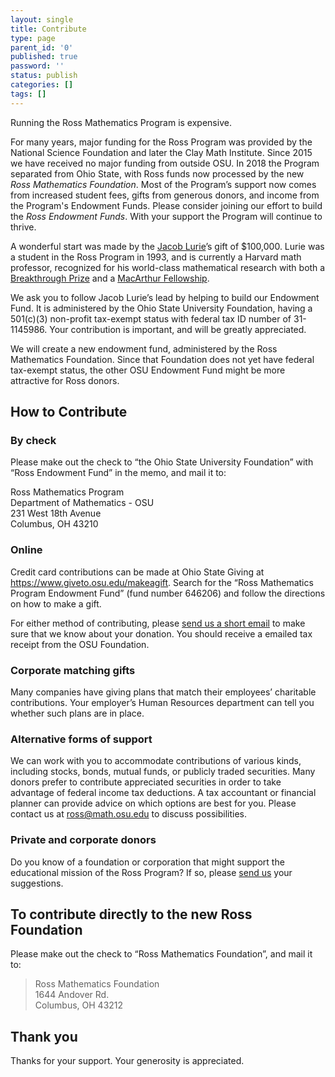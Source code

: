 ```yaml
---
layout: single
title: Contribute
type: page
parent_id: '0'
published: true
password: ''
status: publish
categories: []
tags: []
---
```

Running the Ross Mathematics Program is expensive.

For many years, major funding for the Ross Program was provided by the National Science Foundation and later the Clay Math Institute.  Since 2015 we have received no major funding from outside OSU. In 2018 the Program separated from Ohio State, with Ross funds now processed by the new <i>Ross Mathematics Foundation</i>. Most of the Program’s support now comes from increased student fees, gifts from generous donors, and income from the Program's Endowment Funds. Please consider joining our effort to build the _Ross Endowment Funds_. With your support the Program will continue to thrive.

A wonderful start was made by the [Jacob Lurie](http://en.wikipedia.org/wiki/Jacob_Lurie)’s gift of $100,000\. Lurie was a student in the Ross Program in 1993, and is currently a Harvard math professor, recognized for his world-class mathematical research with both a [Breakthrough Prize](http://en.wikipedia.org/wiki/Breakthrough_Prize_in_Mathematics) and a [MacArthur Fellowship](http://www.macfound.org/fellows/class/class-2014/).

We ask you to follow Jacob Lurie’s lead by helping to build our Endowment Fund. It is administered by the Ohio State University Foundation, having a 501(c)(3) non-profit tax-exempt status with federal tax ID number of 31-1145986. Your contribution is important, and will be greatly appreciated. 

We will create a new endowment fund, administered by the Ross Mathematics Foundation.  Since that Foundation does not yet have federal tax-exempt status, the other OSU Endowment Fund might be more attractive for Ross donors. 

## How to Contribute

### By check

Please make out the check to “the Ohio State University Foundation” with “Ross Endowment Fund” in the memo, and mail it to:

Ross Mathematics Program<br>
Department of Mathematics - OSU<br>
231 West 18th Avenue<br>
Columbus, OH 43210

### Online

Credit card contributions can be made at Ohio State Giving at https://www.giveto.osu.edu/makeagift. Search for the “Ross Mathematics Program Endowment Fund” (fund number 646206) and follow the directions on how to make a gift.  

For either method of contributing, please [send us a short email](mailto:ross@math.osu.edu)  to make sure that we know about your donation. You should receive a emailed tax receipt from the OSU Foundation.

### Corporate matching gifts

Many companies have giving plans that match their employees’ charitable contributions. Your employer’s Human Resources department can tell you whether such plans are in place.

### Alternative forms of support

We can work with you to accommodate contributions of various kinds, including stocks, bonds, mutual funds, or publicly traded securities. Many donors prefer to contribute appreciated securities in order to take advantage of federal income tax deductions. A tax accountant or financial planner can provide advice on which options are best for you. Please contact us at [ross@math.osu.edu](mailto:ross@math.osu.edu) to discuss possibilities.

### Private and corporate donors

Do you know of a foundation or corporation that might support the educational mission of the Ross Program? If so, please [send us](mailto:ross@math.osu.edu) your suggestions.

## To contribute directly to the new Ross Foundation

Please make out the check to “Ross Mathematics Foundation”, and mail it to:

> Ross Mathematics Foundation  
> 1644 Andover Rd.  
> Columbus, OH 43212

## Thank you

Thanks for your support. Your generosity is appreciated.

